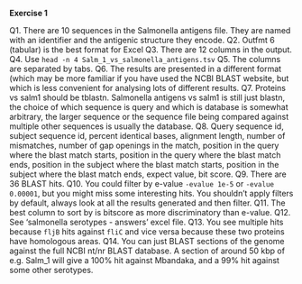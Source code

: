 **Exercise 1**

Q1. There are 10 sequences in the Salmonella antigens file. They are named with an identifier and the antigenic structure they encode.
Q2. Outfmt 6 (tabular) is the best format for Excel
Q3. There are 12 columns in the output.
Q4. Use `head -n 4 Salm_1_vs_salmonella_antigens.tsv`
Q5. The columns are separated by tabs.
Q6. The results are presented in a different format (which may be more familiar if you have used the NCBI BLAST website, but which is less convenient for analysing lots of different results.
Q7. Proteins vs salm1 should be tblastn. Salmonella antigens vs salm1 is still just blastn, the choice of which sequence is query and which is database is somewhat arbitrary, the larger sequence or the sequence file being compared against multiple other sequences is usually the database.
Q8. Query sequence id, subject sequence id, percent identical bases, alignment length, number of mismatches, number of gap openings in the match, position in the query where the blast match starts, position in the query where the blast match ends, position in the subject where the blast match starts, position in the subject where the blast match ends, expect value, bit score.
Q9. There are 36 BLAST hits.
Q10. You could filter by e-value `-evalue 1e-5` or `-evalue 0.00001`, but you might miss some interesting hits. You shouldn’t apply filters by default, always look at all the results generated and then filter.
Q11. The best column to sort by is bitscore as more discriminatory than e-value.
Q12. See ‘salmonella serotypes - answers’ excel file.
Q13. You see multiple hits because `fljB` hits against `fliC` and vice versa because these two proteins have homologous areas.
Q14.  You can just BLAST sections of the genome against the full NCBI nt/nr BLAST database. A section of around 50 kbp of e.g. Salm_1 will give a 100% hit against Mbandaka, and a 99% hit against some other serotypes.